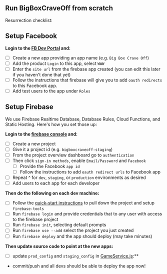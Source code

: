 ## Run BigBoxCraveOff from scratch

Resurrection checklist:

## Setup Facebook

**Login to the [FB Dev Portal](developer.facebook.com) and:**
- [ ] Create a new app providing an app name (e.g. `Big Box Crave Off`)
- [ ] Add the product `Login` to this app, select `WWW`
- [ ] Enter the `site url` from the firebase app created (you can edit this later if you haven't done that yet)
- [ ] Follow the instructions that firebase will give you to add `oauth redirects` to this Facebook app.
- [ ] Add test users to the app under `Roles`

## Setup Firebase
We use Firebase Realtime Database, Database Rules, Cloud Functions, and Static Hosting. Here's how you set those up:

**Login to the [firebase console](https://console.firebase.google.com) and:**
- [ ] Create a new project
- [ ] Give it a project id (e.g. `bigboxcraveoff-staging`)
- [ ] From the project overview dashboard go to `authentication`
- [ ] Then click `sign-in methods`, enable `Email/Password` and `Facebook`
  - [ ] Provide the Facebook `app id`
  - [ ] Follow the instructions to add `oauth redirect urls` to Facebook app
- [ ] Repeat ^ for `dev`, `staging`, or `production` environments as desired
- [ ] Add users to each app for each developer

**Then do the following on each dev machine:**
- [ ] Follow the [quick-start instructions](README.md#quickstart) to pull down the project and setup `firebase-tools`
- [ ] Run `firebase login` and provide credentials that to any user with access to the firebase project
- [ ] Run `firebase init`, selecting default prompts
- [ ] Run `firebase use --add` select the project you just created
- [ ] Run `firebase deploy` and the app should deploy (may take minutes)

**Then update source code to point at the new apps:**

- [ ] update `prod_config` and `staging_config` in [GameService.js](public/js/services/GameService.js):**
- commit/push and all devs should be able to deploy the app now!
